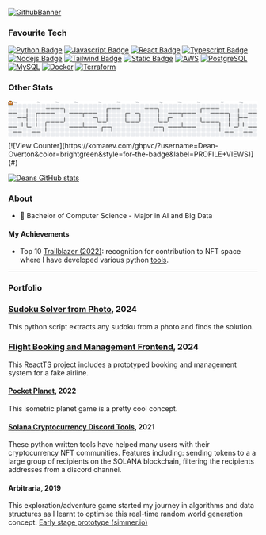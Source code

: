 [![GithubBanner](https://github.com/user-attachments/assets/b797d0dd-eba9-44e8-8215-1c570911f001)](#)

### Favourite Tech

[![Python Badge](https://img.shields.io/badge/Python-14354C?style=for-the-badge&logo=python&logoColor=white)](#)
[![Javascript Badge](https://img.shields.io/badge/JavaScript-323330?style=for-the-badge&logo=javascript&logoColor=F7DF1E)](#)
[![React Badge](https://img.shields.io/badge/React-20232A?style=for-the-badge&logo=react&logoColor=61DAFB)](#)
[![Typescript Badge](https://img.shields.io/badge/TypeScript-007ACC?style=for-the-badge&logo=typescript&logoColor=white)](#)
[![Nodejs Badge](https://img.shields.io/badge/Node.js-43853D?style=for-the-badge&logo=node.js&logoColor=white)](#)
[![Tailwind Badge](https://img.shields.io/badge/Tailwind_CSS-38B2AC?style=for-the-badge&logo=tailwind-css&logoColor=white)](#)
[![Static Badge](https://img.shields.io/badge/NestJs-e0224e?style=for-the-badge&logo=nestjs)](#)
[![AWS](https://img.shields.io/badge/AWS-232F3E?style=for-the-badge&logo=amazonwebservices&logoColor=white)](#)
[![PostgreSQL](https://img.shields.io/badge/PostgreSQL-316192?style=for-the-badge&logo=postgresql&logoColor=white)](#)
[![MySQL](https://img.shields.io/badge/MySQL-00000F?style=for-the-badge&logo=mysql&logoColor=white)](#)
[![Docker](https://img.shields.io/badge/Docker-2496ED?style=for-the-badge&logo=docker&logoColor=white)](#)
[![Terraform](https://img.shields.io/badge/Terraform-623CE4?style=for-the-badge&logo=terraform&logoColor=white)](#)

### Other Stats

<picture>
    <source media="(prefers-color-scheme: dark)" srcset="https://raw.githubusercontent.com/Dean-Overton/Dean-Overton/output/pacman-contribution-graph-dark.svg">
    <source media="(prefers-color-scheme: light)" srcset="https://raw.githubusercontent.com/Dean-Overton/Dean-Overton/output/pacman-contribution-graph.svg">
    <img alt="pacman contribution graph" src="https://raw.githubusercontent.com/Dean-Overton/Dean-Overton/output/pacman-contribution-graph.svg">
</picture>
[![View Counter](https://komarev.com/ghpvc/?username=Dean-Overton&color=brightgreen&style=for-the-badge&label=PROFILE+VIEWS)](#)

[![Deans GitHub stats](https://github-readme-stats.vercel.app/api?username=dean-overton&show_icons=true&theme=dark)](#)

### About

- 🏫 Bachelor of Computer Science - Major in AI and Big Data

#### My Achievements

- Top 10 [Trailblazer (2022)](https://artofsmart.com.au/trailblazer-awards/top-50-2022#tablepress-594): recognition for contribution to NFT space where I have developed various python [tools](https://github.com/Dean-Overton/solana-discord-nft-tools).

<hr>

### Portfolio

### [Sudoku Solver from Photo](https://github.com/Dean-Overton/sudoku-solver), 2024

This python script extracts any sudoku from a photo and finds the solution.

### [Flight Booking and Management Frontend](https://github.com/Dean-Overton/flight-booking-prototype), 2024

This ReactTS project includes a prototyped booking and management system for a fake airline.

#### [Pocket Planet](https://github.com/Dean-Overton/cube-planet), 2022

This isometric planet game is a pretty cool concept.

#### [Solana Cryptocurrency Discord Tools](https://github.com/Dean-Overton/solana-discord-nft-tools), 2021

These python written tools have helped many users with their cryptocurrency NFT communities.
Features including: sending tokens to a a large group of recipients on the SOLANA blockchain, filtering the recipients addresses from a discord channel.

#### Arbitraria, 2019

This exploration/adventure game started my journey in algorithms and data structures as I learnt to optimise this real-time random world generation concept. [Early stage prototype (simmer.io)](https://simmer.io/@deanoverton/arbitraria)
